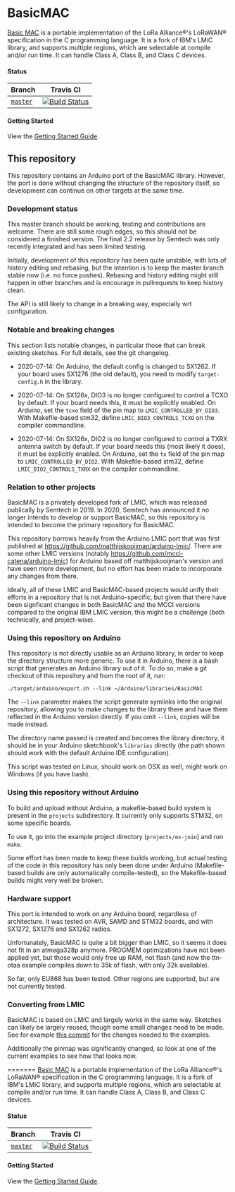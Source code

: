 # BasicMAC

[Basic MAC](https://basicmac.io) is a portable implementation of the LoRa
Alliance®'s LoRaWAN® specification in the C programming language. It is a fork
of IBM's LMiC library, and supports multiple regions, which are selectable at
compile and/or run time. It can handle Class A, Class B, and Class C devices.

#### Status
Branch | Travis CI
-------|----------
[`master`](https://github.com/mkuyper/basicmac/tree/master) | [![Build Status](https://travis-ci.com/mkuyper/basicmac.svg?branch=master)](https://travis-ci.com/mkuyper/basicmac)

#### Getting Started

View the [Getting Started Guide](https://basicmac.io/guide/gettingstarted.html).


## This repository
This repository contains an Arduino port of the BasicMAC library.
However, the port is done without changing the structure of the
repository itself, so development can continue on other targets at the
same time.

### Development status

This master branch should be working, testing and contributions are
welcome. There are still some rough edges, so this should not be
considered a finished version. The final 2.2 release by Semtech was only
recently integrated and has seen limited testing.

Initially, development of this repository has been quite unstable, with
lots of history editing and rebasing, but the intention is to keep the
master branch stable now (i.e. no force pushes). Rebasing and history
editing might still happen in other branches and is encourage in
pullrequests to keep history clean.

The API is still likely to change in a breaking way, especially wrt
configuration.

### Notable and breaking changes

This section lists notable changes, in particular those that can break
existing sketches. For full details, see the git changelog.

 - 2020-07-14: On Arduino, the default config is changed to SX1262. If
   your board uses SX1276 (the old default), you need to modify
   `target-config.h` in the library.

 - 2020-07-14: On SX126x, DIO3 is no longer configured to control a TCXO
   by default. If your board needs this, it must be explicitly enabled.
   On Arduino, set the `tcxo` field of the pin map to
   `LMIC_CONTROLLED_BY_DIO3`. With Makefile-based stm32, define
   `LMIC_DIO3_CONTROLS_TCXO` on the compiler commandline.

 - 2020-07-14: On SX126x, DIO2 is no longer configured to control a TXRX
   antenna switch by default. If your board needs this (most likely it
   does), it must be explicitly enabled. On Arduino, set the `tx`
   field of the pin map to `LMIC_CONTROLLED_BY_DIO2`. With
   Makefile-based stm32, define `LMIC_DIO2_CONTROLS_TXRX` on the
   compiler commandline.

### Relation to other projects

BasicMAC is a privately developed fork of LMIC, which was released
publically by Semtech in 2019. In 2020, Semtech has announced it no
longer intends to develop or support BasicMAC, so this repository is
intended to become the primary repository for BasicMAC.

This repository borrows heavily from the Arduino LMIC port that was
first published at https://github.com/matthijskooijman/arduino-lmic/.
There are some other LMIC versions (notably
https://github.com/mcci-catena/arduino-lmic) for Arduino based off
matthijskooijman's version and have seen more development, but no effort
has been made to incorporate any changes from there.

Ideally, all of these LMIC and BasicMAC-based projects would unify their
efforts in a repository that is not Arduino-specific, but given that
there have been signficant changes in both BasicMAC and the MCCI
versions compared to the original IBM LMIC version, this might be a
challenge (both technically, and project-wise).

### Using this repository on Arduino

This repository is not directly usable as an Arduino library, in order
to keep the directory structure more generic. To use it in Arduino,
there is a bash script that generates an Arduino library out of it. To do so,
make a git checkout of this repository and from the root of it, run:

	./target/arduino/export.sh --link ~/Arduino/libraries/BasicMAC

The `--link` parameter makes the script generate symlinks into the
original repository, allowing you to make changes to the library there
and have them reflected in the Arduino version directly. If you omit
`--link`, copies will be made instead.

The directory name passed is created and becomes the library directory,
it should be in your Arduino sketchbook's `libraries` directly (the path
shown should work with the default Arduino IDE configuration).

This script was tested on Linux, should work on OSX as well, might work
on Windows (if you have bash).

### Using this repository without Arduino

To build and upload without Arduino, a makefile-based build system is
present in the `projects` subdirectory.  It currently only supports
STM32, on some specific boards.

To use it, go into the example project directory (`projects/ex-join`)
and run `make`.

Some effort has been made to keep these builds working, but actual
testing of the code in this repository has only been done under Arduino
(Makefile-based builds are only automatically compile-tested), so the
Makefile-based builds might very well be broken.

### Hardware support

This port is intended to work on any Arduino board, regardless of
architecture. It was tested on AVR, SAMD and STM32 boards, and with
SX1272, SX1276 and SX1262 radios.

Unfortunately, BasicMAC is quite a bit bigger than LMIC, so it seems it
does not fit in an atmega328p anymore. PROGMEM optimizations have not
been applied yet, but those would only free up RAM, not flash (and now
the ttn-otaa example compiles down to 35k of flash, with only 32k
available).

So far, only EU868 has been tested. Other regions are supported, but are
not currently tested.

### Converting from LMIC

BasicMAC is based on LMIC and largely works in the same way. Sketches
can likely be largely reused, though some small changes need to be made.
See for example [this commit][migrate-examples] for the changes needed to the examples.

Additionally the pinmap was significantly changed, so look at one of the
current examples to see how that looks now.

[migrate-examples]: https://github.com/LacunaSpace/basicmac/commit/1505722c912c8cb0cfff2e18b115f9f2c1a62d0f
=======
[Basic MAC](https://basicmac.io) is a portable implementation of the LoRa
Alliance®'s LoRaWAN® specification in the C programming language. It is a fork
of IBM's LMiC library, and supports multiple regions, which are selectable at
compile and/or run time. It can handle Class A, Class B, and Class C devices.

#### Status
Branch | Travis CI
-------|----------
[`master`](https://github.com/mkuyper/basicmac/tree/master) | [![Build Status](https://travis-ci.com/mkuyper/basicmac.svg?branch=master)](https://travis-ci.com/mkuyper/basicmac)

#### Getting Started

View the [Getting Started Guide](https://basicmac.io/guide/gettingstarted.html).
